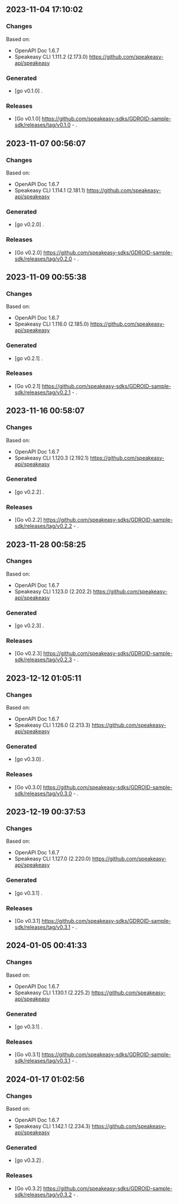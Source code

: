 

## 2023-11-04 17:10:02
### Changes
Based on:
- OpenAPI Doc 1.6.7 
- Speakeasy CLI 1.111.2 (2.173.0) https://github.com/speakeasy-api/speakeasy
### Generated
- [go v0.1.0] .
### Releases
- [Go v0.1.0] https://github.com/speakeasy-sdks/GDROID-sample-sdk/releases/tag/v0.1.0 - .

## 2023-11-07 00:56:07
### Changes
Based on:
- OpenAPI Doc 1.6.7 
- Speakeasy CLI 1.114.1 (2.181.1) https://github.com/speakeasy-api/speakeasy
### Generated
- [go v0.2.0] .
### Releases
- [Go v0.2.0] https://github.com/speakeasy-sdks/GDROID-sample-sdk/releases/tag/v0.2.0 - .

## 2023-11-09 00:55:38
### Changes
Based on:
- OpenAPI Doc 1.6.7 
- Speakeasy CLI 1.116.0 (2.185.0) https://github.com/speakeasy-api/speakeasy
### Generated
- [go v0.2.1] .
### Releases
- [Go v0.2.1] https://github.com/speakeasy-sdks/GDROID-sample-sdk/releases/tag/v0.2.1 - .

## 2023-11-16 00:58:07
### Changes
Based on:
- OpenAPI Doc 1.6.7 
- Speakeasy CLI 1.120.3 (2.192.1) https://github.com/speakeasy-api/speakeasy
### Generated
- [go v0.2.2] .
### Releases
- [Go v0.2.2] https://github.com/speakeasy-sdks/GDROID-sample-sdk/releases/tag/v0.2.2 - .

## 2023-11-28 00:58:25
### Changes
Based on:
- OpenAPI Doc 1.6.7 
- Speakeasy CLI 1.123.0 (2.202.2) https://github.com/speakeasy-api/speakeasy
### Generated
- [go v0.2.3] .
### Releases
- [Go v0.2.3] https://github.com/speakeasy-sdks/GDROID-sample-sdk/releases/tag/v0.2.3 - .

## 2023-12-12 01:05:11
### Changes
Based on:
- OpenAPI Doc 1.6.7 
- Speakeasy CLI 1.126.0 (2.213.3) https://github.com/speakeasy-api/speakeasy
### Generated
- [go v0.3.0] .
### Releases
- [Go v0.3.0] https://github.com/speakeasy-sdks/GDROID-sample-sdk/releases/tag/v0.3.0 - .

## 2023-12-19 00:37:53
### Changes
Based on:
- OpenAPI Doc 1.6.7 
- Speakeasy CLI 1.127.0 (2.220.0) https://github.com/speakeasy-api/speakeasy
### Generated
- [go v0.3.1] .
### Releases
- [Go v0.3.1] https://github.com/speakeasy-sdks/GDROID-sample-sdk/releases/tag/v0.3.1 - .

## 2024-01-05 00:41:33
### Changes
Based on:
- OpenAPI Doc 1.6.7 
- Speakeasy CLI 1.130.1 (2.225.2) https://github.com/speakeasy-api/speakeasy
### Generated
- [go v0.3.1] .
### Releases
- [Go v0.3.1] https://github.com/speakeasy-sdks/GDROID-sample-sdk/releases/tag/v0.3.1 - .

## 2024-01-17 01:02:56
### Changes
Based on:
- OpenAPI Doc 1.6.7 
- Speakeasy CLI 1.142.1 (2.234.3) https://github.com/speakeasy-api/speakeasy
### Generated
- [go v0.3.2] .
### Releases
- [Go v0.3.2] https://github.com/speakeasy-sdks/GDROID-sample-sdk/releases/tag/v0.3.2 - .